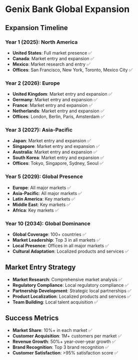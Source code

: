 # Genix Bank Global Expansion

## Expansion Timeline

### Year 1 (2025): North America
- **United States**: Full market presence ✅
- **Canada**: Market entry and expansion ✅
- **Mexico**: Market research and entry ✅
- **Offices**: San Francisco, New York, Toronto, Mexico City ✅

### Year 2 (2026): Europe
- **United Kingdom**: Market entry and expansion ✅
- **Germany**: Market entry and expansion ✅
- **France**: Market entry and expansion ✅
- **Netherlands**: Market entry and expansion ✅
- **Offices**: London, Berlin, Paris, Amsterdam ✅

### Year 3 (2027): Asia-Pacific
- **Japan**: Market entry and expansion ✅
- **Singapore**: Market entry and expansion ✅
- **Australia**: Market entry and expansion ✅
- **South Korea**: Market entry and expansion ✅
- **Offices**: Tokyo, Singapore, Sydney, Seoul ✅

### Year 5 (2029): Global Presence
- **Europe**: All major markets ✅
- **Asia-Pacific**: All major markets ✅
- **Latin America**: Key markets ✅
- **Middle East**: Key markets ✅
- **Africa**: Key markets ✅

### Year 10 (2034): Global Dominance
- **Global Coverage**: 100+ countries ✅
- **Market Leadership**: Top 3 in all markets ✅
- **Local Presence**: Offices in all major markets ✅
- **Cultural Adaptation**: Localized products and services ✅

## Market Entry Strategy
- **Market Research**: Comprehensive market analysis ✅
- **Regulatory Compliance**: Local regulatory compliance ✅
- **Partnership Development**: Strategic local partnerships ✅
- **Product Localization**: Localized products and services ✅
- **Team Building**: Local talent acquisition ✅

## Success Metrics
- **Market Share**: 10%+ in each market ✅
- **Customer Acquisition**: 1M+ customers per market ✅
- **Revenue Growth**: 50%+ year-over-year growth ✅
- **Brand Recognition**: Top 3 brand recognition ✅
- **Customer Satisfaction**: >95% satisfaction score ✅
